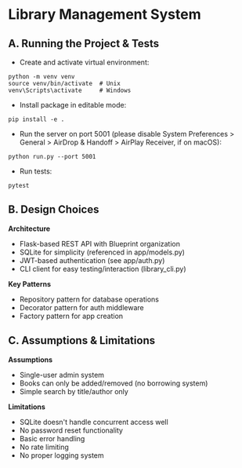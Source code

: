 # Library Management System

## A. Running the Project & Tests

- Create and activate virtual environment:
```
python -m venv venv
source venv/bin/activate  # Unix
venv\Scripts\activate     # Windows
```

- Install package in editable mode:
```
pip install -e .
```

- Run the server on port 5001 (please disable System Preferences > General > AirDrop & Handoff > AirPlay Receiver, if on macOS):
```
python run.py --port 5001
```

- Run tests:
```
pytest
```

## B. Design Choices

**Architecture**
- Flask-based REST API with Blueprint organization
- SQLite for simplicity (referenced in app/models.py)
- JWT-based authentication (see app/auth.py)
- CLI client for easy testing/interaction (library_cli.py)

**Key Patterns**
- Repository pattern for database operations
- Decorator pattern for auth middleware
- Factory pattern for app creation

## C. Assumptions & Limitations

**Assumptions**
- Single-user admin system
- Books can only be added/removed (no borrowing system)
- Simple search by title/author only

**Limitations**
- SQLite doesn't handle concurrent access well
- No password reset functionality
- Basic error handling
- No rate limiting
- No proper logging system

